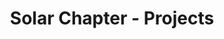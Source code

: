 ---
permalink: /projects
layout: projects
title: Solar Chapter - Projects
# Content
statsImageGallery:
  - https://lh3.googleusercontent.com/NxrpsmbZswO-YXbCWEpznCjR2dDorwREP_LdqBqvdbGgeYXDJClDvh15Skm3ykcz3jp6iK4r1mzHGlKfTJ14mTymlKK-rEH3NdUHwxf9L49k7i8Rw14YgdjmEIggoG4av7gtZ-fgDLDXOVeyr2yq_es06j8rv37fVr5LAbMskyHFc6IHTr-xYVa_WujS5ewX0ratgGJ8QKeI1BVtFSYZJc8iBH2NIO9TqHeCX2qZJO6glXIdFP1KIZ_V0g-sIC6YxNGvU1yx5vheAqpIscVLfni8RURX8oMXSTeQiqtAizcwJxbE3jedrPsFKpJyPv5uqJxEiN5K5DZBn8pK-vfz1bv9ivKKEHrafTVx5CTcCjYyHI6SRb5Z8Mj2vT1XhW51c9E6sNIb0CzdYpPlIVCf6U5Gah8IDZv14Ol8LuukoXXrpEQcf0D2tSfsf2VdyU1uvLwX6IdmVtLy53KommmJO_MhSLA4EYlcV2ew6DmCuRBtKvlAGWoNIT2085LxUoMGCwJ61uVwLjcUMKqrFKEuBFEO-pMECrKAzIerTJPqz5ydo6I7dbSzAOCV66CuE0rqh0oE8vJJwQvFpgQrEn491gEvQ5SL6etDgBLpvT5MTObipkN3MHIHjZp4kGRPCUVX7KSLaQ3v3k7WLjVASy3b1QSU1TDZHMladwJvOYSEVQmL9b0c5w-RXPhPY7_7k5VK6hUJws3OVHujSQ9fs6SL-4xScOH08xvTurdRdFQirqqk8u5SwkqCAP8=w1379-h920-no
  - https://lh3.googleusercontent.com/YOjTx7CDgQGDuedep-UZgGbqxTZvEBZShhdbSRqISLoy7eP3DVuS3Z6hkKWpF8veGkIQr17MO4SkKkUAWTemUiFtJAJ5IUmHlHjeli-FYUhsxYEUvTJH-FATluGosUqWl6HkpeR88kOvQfUKTJBrM9rK1tu76qLi39Im-XWEBSV17zwJwoyeBdAqNMaBdS6SehBhJ4YU8lBx6-Rbq1IlJkOQDSnl3fr16KzxWfz24ul66Wu6nRwz2qeB981EHvtYzgiwwdZ7Dpi0jTLxrxDXvy943ejPl8h9VPp-SKzMfWLVySzG1Xm4jYJMjgT7X7SS1S0l4eEGCx4G0Lxkbs6D1N7YvBp1pPb8KbFni2v1NSlZgyI0elQ1S5gJpgmj3GJoFF3l88fJOJblS1v0mgKUtTq_xIi4KMVcClSSQtpRMf5QvW6dxxtIWrzOXF4W_e3BOgQ_aFudtlNQMLxoQ79Tywza6jF-nJoqWQBK33QsIxq8HGhT_IY1zzwtcR1jxxFiBIjg7WBF7Eb202C1Z9KhjT7GloBmA4g2SYU_jLIdNBuzlNraWOu8_THW6G0-n3TmZZC8JKFlzrNYtuvFS9g9ncqoWQ-K66k4-PMY_8c-gC938GQ6quDacV1QL9YTupL1R5Vagaia9w-N0d7PDXHbbiKF_OpjhrWIhiCPkm9_cQcfGtGyX3RGWLbazSJRi5UMUWpfh0mpTzfis7zMRzusg6GErU6Ti1VjGHETy71ibG7fggrDD4I9jU8=w1380-h920-no
  - https://lh3.googleusercontent.com/cje_6FKGPAF9uVmegmjW_YAOVJBXScrvMPCI--PTu2lNMEMSdBf5R0O1lUdWNvpnvJcbxrtN-TaBLvthMCFiUT9A63dnMK0uE4NjsTgpxesK1IWwfZ4RQxn7_18Hncm4rv6Jh3axmspCRf4T5hGvBHhpZ41-pDeO1MfF5hav6x6rIi9svUwyddMTVLRrxWiGHSR1Yp0fUtlsOtqvyuhh7FLtEZgioRdrOt9Poy7jGbFfxqaEtDDg0px-JHbMOmzm9badJxQYPjQwjSh2O9Ma6u1Yu0TvbLJJk_jwHcWYvWpOwCFiqPUmevEmoxJT3qloi3Wt0btX8OeEcHoWNW66DTdXjcOg4vQZaQzY2r2I_CJLOnhno8xgezGcm-9NJl4afbPdxlomM2zxmTbtUKIw_-Kmx0xlDKQkq1ReO2PqZy7k6HBx6NE4PoJfET6M1u16P1h7PHIeUW9iHdWG3gU36-WABX-uVJrfqiLun4fF88-s1XVVw-aI67mRAaO0mpOlrp8uqqJlL7tJ_EE9lPeL86PoUFGzAQ4aJjZr9sVyMWZIV3GffNw6ccyA0VGWUGRYw3Ozmctc3rRaYzPpJItUAorcUw7TAw0MqS4LfFfDnHZ-2G79Gq3zRLma6G1zj5UKxYk13ccfyNHjpKEk4c0xV4fgx-vyXYf11aRKWKBRSSwMlymqMKexubEJHQH1spXR8R6CLAb3u96lmRN2S4KlKBtCdGWfx3dvN0Mw8Wdy8UZwMh5d_p4kOb0=w690-h920-no
  - https://lh3.googleusercontent.com/k23Zthw6gBODnhdfADa75lFGiq4vR3qwxuMvQkAjzOUQaY5Wfxff82grZY6E88NwzbptUEXkDvtCXm_Di3TONfVMrSCdJs4ywsvpSgMgCM49ZpQqiaqAoJc1Zha_wIFUrirwkWu0RYau81xenAR2L-8s-SXiTdqCAz7f0zaAz2Qv9tOxJB6G2vbBlcKMc8RJDQYZqypE_zw7TnWQLEp0woU6bYmczdp_aaK18qBt2bAYDNvV0fSnYvcT4px4aNiTNuxT514WyLYaBjB2hnj2gLtowl6IjNTdmPIAk4GEDl73ZDukJSyou981pUW4S03Ym05Q_uMmDcQP7G3_Q9Hav2xK8ubtvJUrAHftT-aptN1ZJY2P7EjxM1kuviH6Rf4yO8_sMcqRdhwrssboRW0VJeF29F_EaCZ7waFVMVsWMvVsa-6qGDDqC0CZTeC2an8ePr2r78okXpYIvlmyorJDC_DFLDlVR01OLqSpY7jjzLk5W6U2u5Dsj-smTjCLrQstpYXhy0AklQKN9sC69le83cUgMdHr86O2BQNYyYU-TFcnMZ7fc8VGsUVtxM36sjzqYmuhkxwW8S3orSdr79s1T84gul2GVkFX5ZbzK2PQp75yLJgK-XD_GJkKgPOeoN4J1-ibGdPqNl57TC5ShvMU6a20v48dYMYHDDO0g1ahBA7pKmhIKM46nJtqKSZ1a4suEKgtX5pSCVfEeto33YbN6UdTHiNJRwWFMKAnDzyeOT5dzJsOaUU_Cbk=w1380-h920-no
  - https://lh3.googleusercontent.com/_j5AniMRb4ZukspDdLEG_y-VcsudD7IM12VfQu7fiErU1ByOXohR2w23qoaFPd3wBfiJs71t03twqYJ5MuA2ljn1Kc4IF1dl7Qk3--pVZeDEPnYms97Fz5Uav0RB5J9t4UnbTaNOjETpJsT4G4AO5sLDp39gp-XypPLMu9edfbktq43vR9JpPqRwUHgq-Z6p47NEKhlBzR9uFOnJutatgfZII19m5ML2pzFWkpdre_gfjc-pMxV4_V8ah3RoZ0IeR8sWQMnACs1AHt8VZMn_OgSGVqugLNeC3W-uWMa1aQoGwFjz_3xoNKd0PMNpqcWEtQI0IcOI9IEHKLKQbX1hRfolT0UBkzpS-LTkO7YOgdNiFsnlqIQlYyvKWORofk-AdZ3RHyDhIMQlW2NZtSgi_lUwXJDavgVB_S7ZmYU-zcfxvI_GAMHfQ7zfehZ7JAYbWsBBA3NI1Nvv9GaoFKdlotKfsgYa0JTiPedJYnkTRrcVx3aLEJBL2lpQcl3n1w_lnnMaxtihzULpa34d_nEh2p8asMU7tUNETfAlSaBcXdmAQLVbNFuI49PxR2M9P2fM_G4_z8wLlwfPX3XvpQRqELrL4--UiksJik5q688p3lBzQ7VR2l6lfo17RtXwcXnVG4ZozDPowH8yNQ8-ZY6-R23cpeGkKXeOHodeC_k_T9cKyjeq1bzQa5e5PWmH8Qv1ffMXmOJ_WR0JC9DSRwTexCQhG-pLJmsz82B-rlxgEWQQ4ZSOFsQG1es=w1380-h920-no
prefaceTitle: ''
preface: |
  Solar Chapter has worked on several projects in Indonesia, and still counting. Collaborating with students across the world, companies, and local government in identifying and providing solutions in getting basic commodities to rural areas.
projects:
  - ntt:
    provinceName: 'East Nusa Tenggara'
    regencies:
      - central_sumba:
        regencyName: "Central Sumba"
        places:
          - anapalu:
            placeName: 'Anapalu'
            chapters:
              - chapterOne:
                chapterTitle: 'Chapter One: Water for Anapalu'
                chapterLink: '/projects/chapter-one-water-for-anapalu'
                chapterStatus: 'in-progress'
      - malaka:
        regencyName: 'Malaka'
        places:
          - asmanulea:
            placeName: 'As Manulea'
            chapters:
              - chapterOne:
                chapterTitle: 'Chapter One: Water for As Manulea'
                chapterLink: '/projects/chapter-one-water-for-as-manulea'
                chapterStatus: 'completed'
              - chapterTwo:
                chapterTitle: 'Chapter Two: Education for As Manulea'
                chapterLink: '/projects/chapter-two-education-for-as-manulea'
                chapterStatus: 'completed'
          - Nibaaf:
            placeName: 'Nibaaf'
            chapters:
              - chapterOne:
                chapterTitle: 'Chapter One: Water for Nibaaf'
                chapterLink: '/projects/chapter-one-water-for-nibaaf'
                chapterStatus: 'in-progress'
          - umutnana:
            placeName: 'Umutnana'
            chapters:
              - chapterOne:
                chapterTitle: 'Chapter One: Water for Umutnana'
                chapterLink: '/projects/chapter-one-water-for-umutnana'
                chapterStatus: 'completed'
          - multiple_villages:
            placeName: 'Multiple Villages'
            chapters:
              - chapterOne:
                chapterTitle: 'Chapter Three: Community Development'
                chapterLink: '/projects/chapter-three-community-development'
                chapterStatus: 'in-progress'
      - northTimurTengah:
        regencyName: 'North Timur Tengah'
        places:
          - biau:
            placeName: 'Biau'
            chapters:
              - chapterOne:
                chapterTitle: 'Chapter One: Water for Biau'
                chapterLink: '/projects/chapter-one-water-for-biau'
                chapterStatus: 'in-progress'
---